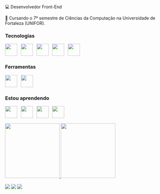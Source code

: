 💻 Desenvolvedor Front-End

📖 Cursando o 7º semestre de Ciências da Computação na Universidade de Fortaleza (UNIFOR).


### Tecnologias

<img src="https://cdn.jsdelivr.net/gh/devicons/devicon/icons/html5/html5-original.svg" width="40" heigth="40"/> &nbsp; <img src="https://cdn.jsdelivr.net/gh/devicons/devicon/icons/css3/css3-original.svg" width="40" heigth="40"/> &nbsp; <img src="https://cdn.jsdelivr.net/gh/devicons/devicon/icons/javascript/javascript-original.svg" width="40" heigth="40"/> &nbsp; <img src="https://cdn.jsdelivr.net/gh/devicons/devicon/icons/python/python-original.svg" width="40" heigth="40"/> &nbsp; <img src="https://cdn.jsdelivr.net/gh/devicons/devicon/icons/java/java-original.svg" width="40" heigth="40"/> 

### Ferramentas 

<img src="https://cdn.jsdelivr.net/gh/devicons/devicon/icons/vscode/vscode-original.svg" width="40" heigth="40"/> &nbsp; <img src="https://upload.wikimedia.org/wikipedia/commons/1/1d/PyCharm_Icon.svg" width="40" heigth="40"/>

### Estou aprendendo

<img src="https://cdn.jsdelivr.net/gh/devicons/devicon/icons/react/react-original.svg" width="40" heigth="40"/> &nbsp; <img src="https://cdn.jsdelivr.net/gh/devicons/devicon/icons/angularjs/angularjs-original.svg" width="40" heigth="40"/> &nbsp; <img src="https://cdn.jsdelivr.net/gh/devicons/devicon/icons/jquery/jquery-original.svg" width="40" heigth="40"/> &nbsp; <img src="https://cdn.jsdelivr.net/gh/devicons/devicon/icons/bootstrap/bootstrap-original.svg" width="40" heigth="40"/>

<div>
<a href="https://github.com/VictorTmelo">
<img height="180em" src="https://github-readme-stats.vercel.app/api/top-langs/?username=VictorTmelo&layout=compact&langs_count=7&theme=default"/>
<img height="180em" src="https://github-readme-stats.vercel.app/api?username=VictorTmelo&show_icons=true&theme=default&include_all_commits=true&count_private=true"/>
</div>
  
  <br>
 <div>
<a href="https://instagram.com/VictorTmelo_" target="_blank"><img src="https://img.shields.io/badge/-Instagram-%23E4405F?style=for-the-badge&logo=instagram&logoColor=white" target="_blank"></a>
<a href = "mailto:victor.tmeloo@gmail.com"><img src="https://img.shields.io/badge/Gmail-D14836?style=for-the-badge&logo=gmail&logoColor=white" target="_blank"></a>
<a href="https://www.linkedin.com/in/victor-torres-de-melo-4a0000217/" target="_blank"><img src="https://img.shields.io/badge/-LinkedIn-%230077B5?style=for-the-badge&logo=linkedin&logoColor=white" target="_blank"></a>   
</div>

<!--
**VictorTmelo/VictorTmelo** is a ✨ _special_ ✨ repository because its `README.md` (this file) appears on your GitHub profile.

Here are some ideas to get you started:

- 🔭 I’m currently working on ...
- 🌱 I’m currently learning ...
- 👯 I’m looking to collaborate on ...
- 🤔 I’m looking for help with ...
- 💬 Ask me about ...
- 📫 How to reach me: ...
- 😄 Pronouns: ...
- ⚡ Fun fact: ...
-->

